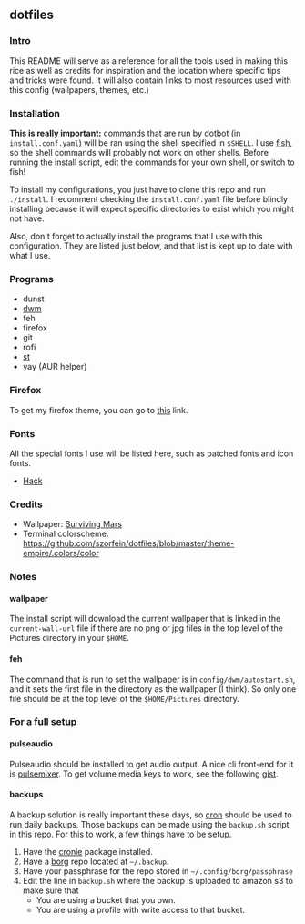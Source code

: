 dotfiles
--------

### Intro

This README will serve as a reference for all the tools used in making this rice as well
as credits for inspiration and the location where specific tips and tricks were found. It
will also contain links to most resources used with this config (wallpapers, themes, etc.)

### Installation

**This is really important:** commands that are run by dotbot (in `install.conf.yaml`)
will be ran using the shell specified in `$SHELL`. I use [fish](https://fishshell.com), so the
shell commands will probably not work on other shells. Before running the install script,
edit the commands for your own shell, or switch to fish!

To install my configurations, you just have to clone this repo and run `./install`. I
recomment checking the `install.conf.yaml` file before blindly installing because it
will expect specific directories to exist which you might not have.

Also, don't forget to actually install the programs that I use with this configuration.
They are listed just below, and that list is kept up to date with what I use.

### Programs

- dunst
- [dwm](https://github.com/marier-nico/dwm)
- feh
- firefox
- git
- rofi
- [st](https://github.com/marier-nico/st)
- yay (AUR helper)

### Firefox

To get my firefox theme, you can go to [this](https://color.firefox.com/?theme=XQAAAAIWAQAAAAAAAABBqYhm849SCia2CaaEGccwS-xNKlhZYnAOn732nRq7cirz0ZuRwWq8W8Ouc_F0d-XEYZ_m2BKnldLTO0uJZe6andGnDj__jNufhqhMNf-QEvobYYRGK9Y-eJY00jtKmCshIEMuWEKcExB0kxk5CaoEtGB7GjJ2daxKypppjV8rh6dLuhR0EWmJigu-32akzGruxyAnW3V8Q7QqN56zlQRTHVroCwUaLdgeFQhbGbCJyJ633Jht-_HwIA) link.

### Fonts

All the special fonts I use will be listed here, such as patched fonts and icon fonts.

- [Hack](https://sourcefoundry.org/hack/)

### Credits

- Wallpaper: [Surviving Mars](https://www.reddit.com/r/wallpapers/comments/8r7p27/surviving_mars_3840x2160/)
- Terminal colorscheme: https://github.com/szorfein/dotfiles/blob/master/theme-empire/.colors/color

### Notes

#### wallpaper

The install script will download the current wallpaper that is linked in the
`current-wall-url` file if there are no png or jpg files in the top level of the Pictures
directory in your `$HOME`.

#### feh

The command that is run to set the wallpaper is in `config/dwm/autostart.sh`, and it sets
the first file in the directory as the wallpaper (I think). So only one file should be at
the top level of the `$HOME/Pictures` directory.

### For a full setup

#### pulseaudio

Pulseaudio should be installed to get audio output. A nice cli front-end for it is [pulsemixer](https://www.archlinux.org/packages/community/any/pulsemixer/). To get volume media keys to work, see the following [gist](https://gist.github.com/palopezv/efd34059af6126ad970940bcc6a90f2e).

#### backups

A backup solution is really important these days, so [cron](https://wiki.archlinux.org/index.php/Cron) should be used to run daily backups.
Those backups can be made using the `backup.sh` script in this repo. For this to work, a few things
have to be setup.

1. Have the [cronie](https://www.archlinux.org/packages/?name=cronie) package installed.
2. Have a [borg](https://borgbackup.readthedocs.io/en/stable/index.html) repo located at `~/.backup`.
3. Have your passphrase for the repo stored in `~/.config/borg/passphrase`
4. Edit the line in `backup.sh` where the backup is uploaded to amazon s3 to make sure that
    - You are using a bucket that you own.
    - You are using a profile with write access to that bucket.